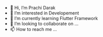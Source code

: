 - 👋 Hi, I’m Prachi Darak
- 👀 I’m interested in Developement
- 🌱 I’m currently learning Flutter Framework
- 💞️ I’m looking to collaborate on ...
- 📫 How to reach me ...

<!---
prachi3008/prachi3008 is a ✨ special ✨ repository because its `README.md` (this file) appears on your GitHub profile.
You can click the Preview link to take a look at your changes.
--->
